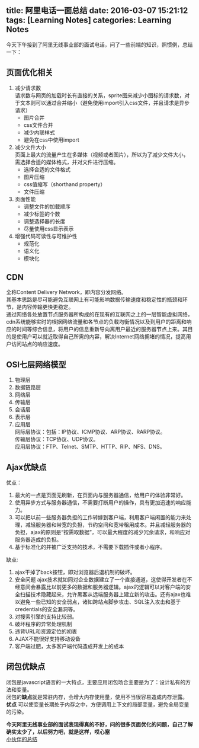 title: 阿里电话一面总结
date: 2016-03-07 15:21:12
tags: [Learning Notes]
categories: Learning Notes 
---

今天下午接到了阿里无线事业部的面试电话，问了一些前端的知识，照惯例，总结一下：    
## 页面优化相关
1. 减少请求数    
    请求数与网页的加载时长有直接的关系，sprite图来减少小图标的请求数，对于文本则可以通过合并缩小（避免使用import引入css文件，并且请求是异步请求）        
    - 图片合并
    - css文件合并
    - 减少内联样式
    - 避免在css中使用import    
2. 减少文件大小    
    页面上最大的流量产生在多媒体（视频或者图片），所以为了减少文件大小，需选择合适的媒体格式，并对文件进行压缩。    
    - 选择合适的文件格式
    - 图片压缩
    - css值缩写（shorthand property）
    - 文件压缩    
3. 页面性能    
    - 调整文件的加载顺序
    - 减少标签的个数
    - 调整选择器的长度
    - 尽量使用css显示表示    
4. 增强代码可读性与可维护性    
    - 规范化
    - 语义化
    - 模块化    
    
## CDN
全称Content Delivery Network，即内容分发网络。    
其基本思路是尽可能避免互联网上有可能影响数据传输速度和稳定性的瓶颈和环节，是内容传输更快更稳定。    
通过网络各处放置节点服务器所构成的在现有的互联网之上的一层智能虚拟网络，cdn系统能够实时的根据网络流量和各节点的负载均衡情况以及到用户的距离和响应的时间等综合信息，将用户的信息重新导向离用户最近的服务器节点上来。其目的是使用户可以就近取得自己所需的内容，解决Internet网络拥堵的情况，提高用户访问站点的响应速度。
    
## OSI七层网络模型
1. 物理层
2. 数据链路层
3. 网络层
4. 传输层
5. 会话层
6. 表示层
7. 应用层    
网际层协议：包括：IP协议、ICMP协议、ARP协议、RARP协议。    
传输层协议：TCP协议、UDP协议。    
应用层协议：FTP、Telnet、SMTP、HTTP、RIP、NFS、DNS。  
  
## Ajax优缺点
优点：
1. 最大的一点是页面无刷新，在页面内与服务器通信，给用户的体验非常好。    
2. 使用异步方式与服务器通信，不需要打断用户的操作，具有更加迅速的响应能力。    
3. 可以把以前一些服务器负担的工作转嫁到客户端，利用客户端闲置的能力来处理，减轻服务器和带宽的负担，节约空间和宽带租用成本。并且减轻服务器的负担，ajax的原则是“按需取数据”，可以最大程度的减少冗余请求，和响应对服务器造成的负担。    
4. 基于标准化的并被广泛支持的技术，不需要下载插件或者小程序。

缺点:
1. ajax干掉了back按钮，即对浏览器后退机制的破坏。    
2. 安全问题  ajax技术就如同对企业数据建立了一个直接通道，这使得开发者在不经意间会暴露比以前更多的数据和服务器逻辑。ajax的逻辑可以对客户端的安全扫描技术隐藏起来，允许黑客从远端服务器上建立新的攻击。还有ajax也难以避免一些已知的安全弱点，诸如跨站点脚步攻击、SQL注入攻击和基于credentials的安全漏洞等。     
3. 对搜索引擎的支持比较弱。    
4. 破坏程序的异常处理机制    
5. 违背URL和资源定位的初衷    
6. AJAX不能很好支持移动设备    
7. 客户端过肥，太多客户端代码造成开发上的成本     
 
## 闭包优缺点
闭包是javascript语言的一大特点，主要应用闭包场合主要是为了：设计私有的方法和变量。    
闭包的**缺点**就是常驻内存，会增大内存使用量，使用不当很容易造成内存泄露。
**优点** 可以使变量长期处于内存之中，方便调用上下文的局部变量，避免全局变量的污染。    

**今天阿里无线事业部的面试表现得真的不好，问的很多页面优化的问题，自己了解确实太少了，以后努力吧，就是这样，哎心塞**    
[小伙伴的总结](http://sj719045032.github.io/2016/03/08/ali-interview/)